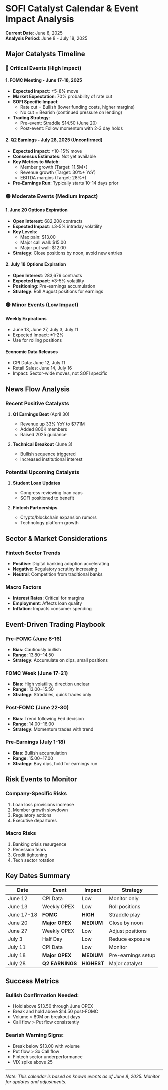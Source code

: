 # SOFI Catalyst Calendar & Event Impact Analysis
**Current Date**: June 8, 2025  
**Analysis Period**: June 8 - July 18, 2025

## Major Catalysts Timeline

### 🔴 Critical Events (High Impact)

#### 1. FOMC Meeting - June 17-18, 2025
- **Expected Impact**: ±5-8% move
- **Market Expectation**: 70% probability of rate cut
- **SOFI Specific Impact**: 
  - Rate cut = Bullish (lower funding costs, higher margins)
  - No cut = Bearish (continued pressure on lending)
- **Trading Strategy**: 
  - Pre-event: Straddle $14.50 (June 20)
  - Post-event: Follow momentum with 2-3 day holds

#### 2. Q2 Earnings - July 28, 2025 (Unconfirmed)
- **Expected Impact**: ±10-15% move
- **Consensus Estimates**: Not yet available
- **Key Metrics to Watch**:
  - Member growth (Target: 11.5M+)
  - Revenue growth (Target: 30%+ YoY)
  - EBITDA margins (Target: 28%+)
- **Pre-Earnings Run**: Typically starts 10-14 days prior

### 🟡 Moderate Events (Medium Impact)

#### 1. June 20 Options Expiration
- **Open Interest**: 682,208 contracts
- **Expected Impact**: ±3-5% intraday volatility
- **Key Levels**: 
  - Max pain: $13.00
  - Major call wall: $15.00
  - Major put wall: $12.00
- **Strategy**: Close positions by noon, avoid new entries

#### 2. July 18 Options Expiration  
- **Open Interest**: 283,676 contracts
- **Expected Impact**: ±3-5% volatility
- **Positioning**: Pre-earnings accumulation
- **Strategy**: Roll August positions for earnings

### 🟢 Minor Events (Low Impact)

#### Weekly Expirations
- June 13, June 27, July 3, July 11
- Expected Impact: ±1-2% 
- Use for rolling positions

#### Economic Data Releases
- CPI Data: June 12, July 11
- Retail Sales: June 14, July 16
- Impact: Sector-wide moves, not SOFI specific

## News Flow Analysis

### Recent Positive Catalysts
1. **Q1 Earnings Beat** (April 30)
   - Revenue up 33% YoY to $771M
   - Added 800K members
   - Raised 2025 guidance

2. **Technical Breakout** (June 3)
   - Bullish sequence triggered
   - Increased institutional interest

### Potential Upcoming Catalysts
1. **Student Loan Updates**
   - Congress reviewing loan caps
   - SOFI positioned to benefit

2. **Fintech Partnerships**
   - Crypto/blockchain expansion rumors
   - Technology platform growth

## Sector & Market Considerations

### Fintech Sector Trends
- **Positive**: Digital banking adoption accelerating
- **Negative**: Regulatory scrutiny increasing
- **Neutral**: Competition from traditional banks

### Macro Factors
- **Interest Rates**: Critical for margins
- **Employment**: Affects loan quality
- **Inflation**: Impacts consumer spending

## Event-Driven Trading Playbook

### Pre-FOMC (June 8-16)
- **Bias**: Cautiously bullish
- **Range**: $13.80-$14.50
- **Strategy**: Accumulate on dips, small positions

### FOMC Week (June 17-21)
- **Bias**: High volatility, direction unclear
- **Range**: $13.00-$15.50
- **Strategy**: Straddles, quick trades only

### Post-FOMC (June 22-30)
- **Bias**: Trend following Fed decision
- **Range**: $14.00-$16.00
- **Strategy**: Momentum trades with trend

### Pre-Earnings (July 1-18)
- **Bias**: Bullish accumulation
- **Range**: $15.00-$17.00
- **Strategy**: Buy dips, hold for earnings run

## Risk Events to Monitor

### Company-Specific Risks
1. Loan loss provisions increase
2. Member growth slowdown
3. Regulatory actions
4. Executive departures

### Macro Risks
1. Banking crisis resurgence
2. Recession fears
3. Credit tightening
4. Tech sector rotation

## Key Dates Summary

| Date | Event | Impact | Strategy |
|------|-------|---------|----------|
| June 12 | CPI Data | Low | Monitor only |
| June 13 | Weekly OPEX | Low | Roll positions |
| June 17-18 | **FOMC** | **HIGH** | Straddle play |
| June 20 | **Major OPEX** | **MEDIUM** | Close by noon |
| June 27 | Weekly OPEX | Low | Adjust positions |
| July 3 | Half Day | Low | Reduce exposure |
| July 11 | CPI Data | Low | Monitor |
| July 18 | **Major OPEX** | **MEDIUM** | Pre-earnings setup |
| July 28 | **Q2 EARNINGS** | **HIGHEST** | Major catalyst |

## Success Metrics

### Bullish Confirmation Needed:
- Hold above $13.50 through June OPEX
- Break and hold above $14.50 post-FOMC
- Volume > 80M on breakout days
- Call flow > Put flow consistently

### Bearish Warning Signs:
- Break below $13.00 with volume
- Put flow > 3x Call flow
- Fintech sector underperformance
- VIX spike above 25

---
*Note: This calendar is based on known events as of June 8, 2025. Monitor for updates and adjustments.*